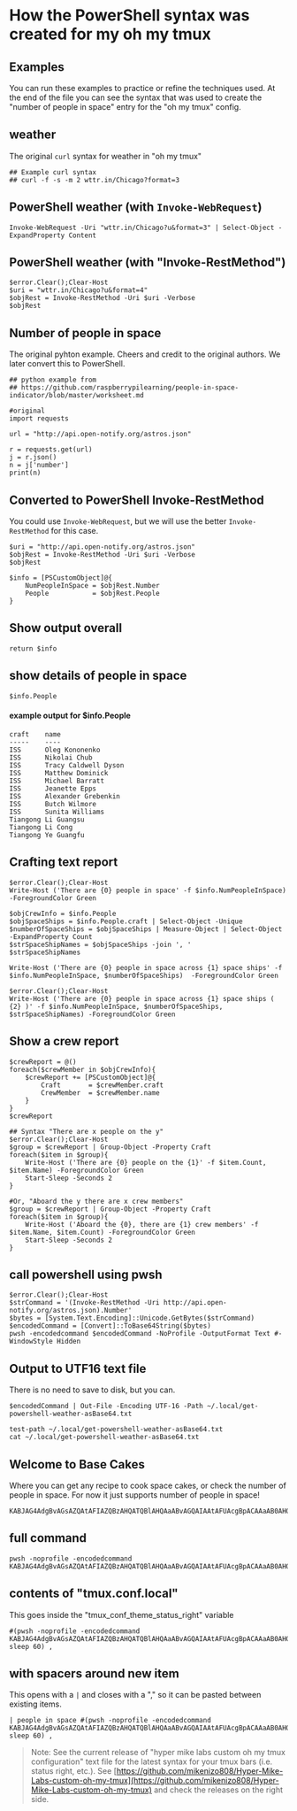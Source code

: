 # How the PowerShell syntax was created for my oh my tmux

## Examples

You can run these examples to practice or refine the techniques used.
At the end of the file you can see the syntax that was used to create
the "number of people in space" entry for the "oh my tmux" config.

## weather

The original `curl` syntax for weather in "oh my tmux"

    ## Example curl syntax
    ## curl -f -s -m 2 wttr.in/Chicago?format=3

## PowerShell weather (with `Invoke-WebRequest`)

    Invoke-WebRequest -Uri "wttr.in/Chicago?u&format=3" | Select-Object -ExpandProperty Content

## PowerShell weather (with "Invoke-RestMethod")

    $error.Clear();Clear-Host
    $uri = "wttr.in/Chicago?u&format=4"
    $objRest = Invoke-RestMethod -Uri $uri -Verbose
    $objRest

## Number of people in space

The original pyhton example. Cheers and credit to the original authors. We later convert this to PowerShell.

    ## python example from
    ## https://github.com/raspberrypilearning/people-in-space-indicator/blob/master/worksheet.md

    #original
    import requests

    url = "http://api.open-notify.org/astros.json"

    r = requests.get(url)
    j = r.json()
    n = j['number']
    print(n)
    

## Converted to PowerShell Invoke-RestMethod

You could use `Invoke-WebRequest`, but we will use the better `Invoke-RestMethod` for this case.

    $uri = "http://api.open-notify.org/astros.json"
    $objRest = Invoke-RestMethod -Uri $uri -Verbose
    $objRest

    $info = [PSCustomObject]@{
        NumPeopleInSpace = $objRest.Number
        People           = $objRest.People
    }

## Show output overall

    return $info

## show details of people in space

    $info.People

#### example output for $info.People

    craft    name
    -----    ----
    ISS      Oleg Kononenko
    ISS      Nikolai Chub
    ISS      Tracy Caldwell Dyson
    ISS      Matthew Dominick
    ISS      Michael Barratt
    ISS      Jeanette Epps
    ISS      Alexander Grebenkin
    ISS      Butch Wilmore
    ISS      Sunita Williams
    Tiangong Li Guangsu
    Tiangong Li Cong
    Tiangong Ye Guangfu



## Crafting text report

    $error.Clear();Clear-Host
    Write-Host ('There are {0} people in space' -f $info.NumPeopleInSpace) -ForegroundColor Green

    $objCrewInfo = $info.People
    $objSpaceShips = $info.People.craft | Select-Object -Unique
    $numberOfSpaceShips = $objSpaceShips | Measure-Object | Select-Object -ExpandProperty Count
    $strSpaceShipNames = $objSpaceShips -join ', '
    $strSpaceShipNames

    Write-Host ('There are {0} people in space across {1} space ships' -f $info.NumPeopleInSpace, $numberOfSpaceShips)  -ForegroundColor Green

    $error.Clear();Clear-Host
    Write-Host ('There are {0} people in space across {1} space ships ( {2} )' -f $info.NumPeopleInSpace, $numberOfSpaceShips, $strSpaceShipNames) -ForegroundColor Green


## Show a crew report

    $crewReport = @()
    foreach($crewMember in $objCrewInfo){
        $crewReport += [PSCustomObject]@{
            Craft       = $crewMember.craft
            CrewMember  = $crewMember.name
        }
    }
    $crewReport

    ## Syntax "There are x people on the y"
    $error.Clear();Clear-Host
    $group = $crewReport | Group-Object -Property Craft
    foreach($item in $group){
        Write-Host ('There are {0} people on the {1}' -f $item.Count, $item.Name) -ForegroundColor Green
        Start-Sleep -Seconds 2
    }

    #Or, "Aboard the y there are x crew members"
    $group = $crewReport | Group-Object -Property Craft
    foreach($item in $group){
        Write-Host ('Aboard the {0}, there are {1} crew members' -f $item.Name, $item.Count) -ForegroundColor Green
        Start-Sleep -Seconds 2
    }

## call powershell using pwsh

    $error.Clear();Clear-Host
    $strCommand = '(Invoke-RestMethod -Uri http://api.open-notify.org/astros.json).Number'
    $bytes = [System.Text.Encoding]::Unicode.GetBytes($strCommand)
    $encodedCommand = [Convert]::ToBase64String($bytes)
    pwsh -encodedcommand $encodedCommand -NoProfile -OutputFormat Text #-WindowStyle Hidden

## Output to UTF16 text file

There is no need to save to disk, but you can.

    $encodedCommand | Out-File -Encoding UTF-16 -Path ~/.local/get-powershell-weather-asBase64.txt

    test-path ~/.local/get-powershell-weather-asBase64.txt
    cat ~/.local/get-powershell-weather-asBase64.txt

## Welcome to Base Cakes

Where you can get any recipe to cook space cakes, or check the number of people in space.
For now it just supports number of people in space!

    KABJAG4AdgBvAGsAZQAtAFIAZQBzAHQATQBlAHQAaABvAGQAIAAtAFUAcgBpACAAaAB0AHQAcAA6AC8ALwBhAHAAaQAuAG8AcABlAG4ALQBuAG8AdABpAGYAeQAuAG8AcgBnAC8AYQBzAHQAcgBvAHMALgBqAHMAbwBuACkALgBOAHUAbQBiAGUAcgA=

## full command

    pwsh -noprofile -encodedcommand KABJAG4AdgBvAGsAZQAtAFIAZQBzAHQATQBlAHQAaABvAGQAIAAtAFUAcgBpACAAaAB0AHQAcAA6AC8ALwBhAHAAaQAuAG8AcABlAG4ALQBuAG8AdABpAGYAeQAuAG8AcgBnAC8AYQBzAHQAcgBvAHMALgBqAHMAbwBuACkALgBOAHUAbQBiAGUAcgA=

## contents of "tmux.conf.local"

This goes inside the "tmux_conf_theme_status_right" variable

    #(pwsh -noprofile -encodedcommand KABJAG4AdgBvAGsAZQAtAFIAZQBzAHQATQBlAHQAaABvAGQAIAAtAFUAcgBpACAAaAB0AHQAcAA6AC8ALwBhAHAAaQAuAG8AcABlAG4ALQBuAG8AdABpAGYAeQAuAG8AcgBnAC8AYQBzAHQAcgBvAHMALgBqAHMAbwBuACkALgBOAHUAbQBiAGUAcgA=; sleep 60) ,

## with spacers around new item

This opens with a `|` and closes with a "," so it can be pasted between existing items.

    | people in space #(pwsh -noprofile -encodedcommand KABJAG4AdgBvAGsAZQAtAFIAZQBzAHQATQBlAHQAaABvAGQAIAAtAFUAcgBpACAAaAB0AHQAcAA6AC8ALwBhAHAAaQAuAG8AcABlAG4ALQBuAG8AdABpAGYAeQAuAG8AcgBnAC8AYQBzAHQAcgBvAHMALgBqAHMAbwBuACkALgBOAHUAbQBiAGUAcgA=; sleep 60) ,

> Note: See the current release of "hyper mike labs custom oh my tmux configuration" text file for the latest syntax for your tmux bars (i.e. status right, etc.). See [https://github.com/mikenizo808/Hyper-Mike-Labs-custom-oh-my-tmux](https://github.com/mikenizo808/Hyper-Mike-Labs-custom-oh-my-tmux) and check the releases on the right side.

